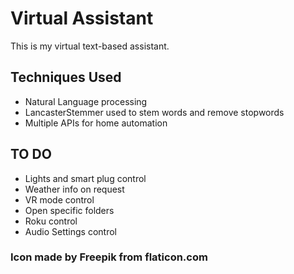 # Virtual Assistant

This is my virtual text-based assistant.

## Techniques Used

* Natural Language processing
* LancasterStemmer used to stem words and remove stopwords
* Multiple APIs for home automation

## TO DO

* Lights and smart plug control
* Weather info on request
* VR mode control
* Open specific folders
* Roku control
* Audio Settings control

### Icon made by Freepik from flaticon.com
